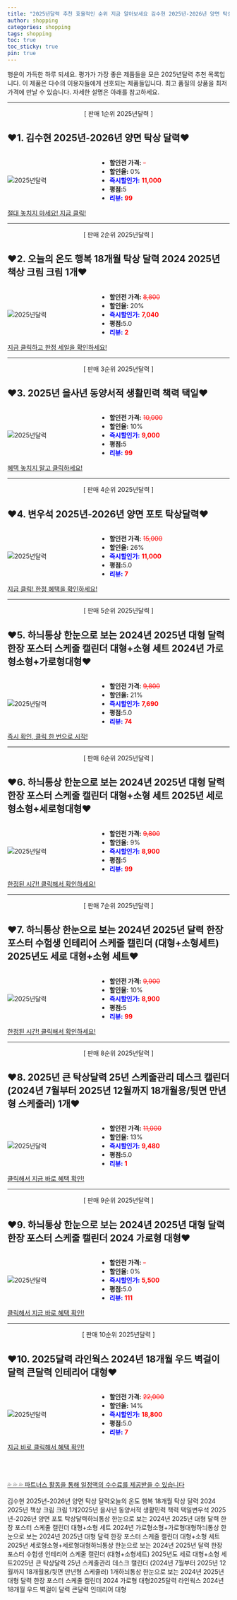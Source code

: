 ```yaml
---
title: "2025년달력 추천 효율적인 순위 지금 알아보세요 김수현 2025년-2026년 양면 탁상 달력"
author: shopping
categories: shopping
tags: shopping
toc: true
toc_sticky: true
pin: true
---
```

행운이 가득한 하루 되세요. 평가가 가장 좋은 제품들을 모은 2025년달력 추천 목록입니다. 이 제품은 다수의 이용자들에게 선호되는 제품들입니다. 최고 품질의 상품을 최저 가격에 만날 수 있습니다. 자세한 설명은 아래를 참고하세요.

---
<p class="toplist" style="margin: 0 auto; display: block; width: fit-content;">[ 판매 1순위 2025년달력 ]</p>

<h2><strong>❤️1. 김수현 2025년-2026년 양면 탁상 달력❤️</strong></h2>

<div style="display: flex; align-items: center;">
    <div style="flex: 0.4;">
        <img src="https://thumbnail6.coupangcdn.com/thumbnails/remote/230x230ex/image/vendor_inventory/8fcc/ecec498def41e4918d3f96a76c83239976e86ac19e87457011adc9534dec.jpg" alt="2025년달력" style="max-width: 100%;">
    </div>
    <div style="flex: 0.6; margin-left: 10px;">
        <ul>
            <li><strong>할인전 가격:</strong> <del style="color: red;">-</del></li>
            <li><strong>할인율:</strong> 0%</li>
            <li><span style='color:blue'><strong>즉시할인가:</strong></span> <span style='color:red'><strong>11,000</strong></span></li>
            <li><strong>평점:</strong>5</li>
            <li><span style='color:blue'><strong>리뷰:</strong></span> <span style='color:red'><strong>99</strong></span></li>
        </ul>
    </div>
</div>
<div class="center">
    <a href="https://selin100587001.github.io?lptag=AF9450613&subid=githubio&pageKey=8250099500&traceid=V0-153&itemId=23750063461&vendorItemId=90774590992" class="myButton">
        절대 놓치지 마세요! 지금 클릭!
    </a>
</div>


---
<p class="toplist" style="margin: 0 auto; display: block; width: fit-content;">[ 판매 2순위 2025년달력 ]</p>

<h2><strong>❤️2. 오늘의 온도 행복 18개월 탁상 달력 2024 2025년 책상 크림 크림 1개❤️</strong></h2>

<div style="display: flex; align-items: center;">
    <div style="flex: 0.4;">
        <img src="https://thumbnail7.coupangcdn.com/thumbnails/remote/230x230ex/image/vendor_inventory/729e/0086133328eeb284e19656d446c5fc92c27f48c9b6ea32667d11a25594fa.jpg" alt="2025년달력" style="max-width: 100%;">
    </div>
    <div style="flex: 0.6; margin-left: 10px;">
        <ul>
            <li><strong>할인전 가격:</strong> <del style="color: red;">8,800</del></li>
            <li><strong>할인율:</strong> 20%</li>
            <li><span style='color:blue'><strong>즉시할인가:</strong></span> <span style='color:red'><strong>7,040</strong></span></li>
            <li><strong>평점:</strong>5.0</li>
            <li><span style='color:blue'><strong>리뷰:</strong></span> <span style='color:red'><strong>2</strong></span></li>
        </ul>
    </div>
</div>
<div class="center">
    <a href="https://selin100587001.github.io?lptag=AF9450613&subid=githubio&pageKey=8115026060&traceid=V0-153&itemId=23005094774&vendorItemId=90049639094" class="myButton">
        지금 클릭하고 한정 세일을 확인하세요!
    </a>
</div>


---
<p class="toplist" style="margin: 0 auto; display: block; width: fit-content;">[ 판매 3순위 2025년달력 ]</p>

<h2><strong>❤️3. 2025년 을사년 동양서적 생활민력 책력 택일❤️</strong></h2>

<div style="display: flex; align-items: center;">
    <div style="flex: 0.4;">
        <img src="https://thumbnail9.coupangcdn.com/thumbnails/remote/230x230ex/image/vendor_inventory/1c77/923bb96394b6e3848f8112a7d217cb3c488b2aefe28d1e178b2c16ce75b5.jpg" alt="2025년달력" style="max-width: 100%;">
    </div>
    <div style="flex: 0.6; margin-left: 10px;">
        <ul>
            <li><strong>할인전 가격:</strong> <del style="color: red;">10,000</del></li>
            <li><strong>할인율:</strong> 10%</li>
            <li><span style='color:blue'><strong>즉시할인가:</strong></span> <span style='color:red'><strong>9,000</strong></span></li>
            <li><strong>평점:</strong>5</li>
            <li><span style='color:blue'><strong>리뷰:</strong></span> <span style='color:red'><strong>99</strong></span></li>
        </ul>
    </div>
</div>
<div class="center">
    <a href="https://selin100587001.github.io?lptag=AF9450613&subid=githubio&pageKey=8250319428&traceid=V0-153&itemId=23751027774&vendorItemId=90775529542" class="myButton">
        혜택 놓치지 말고 클릭하세요!
    </a>
</div>


---
<p class="toplist" style="margin: 0 auto; display: block; width: fit-content;">[ 판매 4순위 2025년달력 ]</p>

<h2><strong>❤️4. 변우석 2025년-2026년 양면 포토 탁상달력❤️</strong></h2>

<div style="display: flex; align-items: center;">
    <div style="flex: 0.4;">
        <img src="https://thumbnail7.coupangcdn.com/thumbnails/remote/230x230ex/image/vendor_inventory/bb63/8effec72434e4f9bc52b2e5c5089761f129ba13dd2a1f010b7abeed26674.jpg" alt="2025년달력" style="max-width: 100%;">
    </div>
    <div style="flex: 0.6; margin-left: 10px;">
        <ul>
            <li><strong>할인전 가격:</strong> <del style="color: red;">15,000</del></li>
            <li><strong>할인율:</strong> 26%</li>
            <li><span style='color:blue'><strong>즉시할인가:</strong></span> <span style='color:red'><strong>11,000</strong></span></li>
            <li><strong>평점:</strong>5.0</li>
            <li><span style='color:blue'><strong>리뷰:</strong></span> <span style='color:red'><strong>7</strong></span></li>
        </ul>
    </div>
</div>
<div class="center">
    <a href="https://selin100587001.github.io?lptag=AF9450613&subid=githubio&pageKey=8210269965&traceid=V0-153&itemId=23562422997&vendorItemId=90588394468" class="myButton">
        지금 클릭! 한정 혜택을 확인하세요!
    </a>
</div>


---
<p class="toplist" style="margin: 0 auto; display: block; width: fit-content;">[ 판매 5순위 2025년달력 ]</p>

<h2><strong>❤️5. 하늬통상 한눈으로 보는 2024년 2025년 대형 달력 한장 포스터 스케줄 캘린더 대형+소형 세트 2024년 가로형소형+가로형대형❤️</strong></h2>

<div style="display: flex; align-items: center;">
    <div style="flex: 0.4;">
        <img src="https://thumbnail6.coupangcdn.com/thumbnails/remote/230x230ex/image/vendor_inventory/ad58/9150ea0368eb6d712b7f836b81a5aa4e1128483ae5dae3432315a85c9c31.jpg" alt="2025년달력" style="max-width: 100%;">
    </div>
    <div style="flex: 0.6; margin-left: 10px;">
        <ul>
            <li><strong>할인전 가격:</strong> <del style="color: red;">9,800</del></li>
            <li><strong>할인율:</strong> 21%</li>
            <li><span style='color:blue'><strong>즉시할인가:</strong></span> <span style='color:red'><strong>7,690</strong></span></li>
            <li><strong>평점:</strong>5.0</li>
            <li><span style='color:blue'><strong>리뷰:</strong></span> <span style='color:red'><strong>74</strong></span></li>
        </ul>
    </div>
</div>
<div class="center">
    <a href="https://selin100587001.github.io?lptag=AF9450613&subid=githubio&pageKey=8251787678&traceid=V0-153&itemId=23757948713&vendorItemId=86612261208" class="myButton">
        즉시 확인, 클릭 한 번으로 시작!
    </a>
</div>


---
<p class="toplist" style="margin: 0 auto; display: block; width: fit-content;">[ 판매 6순위 2025년달력 ]</p>

<h2><strong>❤️6. 하늬통상 한눈으로 보는 2024년 2025년 대형 달력 한장 포스터 스케줄 캘린더 대형+소형 세트 2025년 세로형소형+세로형대형❤️</strong></h2>

<div style="display: flex; align-items: center;">
    <div style="flex: 0.4;">
        <img src="https://thumbnail9.coupangcdn.com/thumbnails/remote/230x230ex/image/vendor_inventory/b635/5f631b1065daceca2e05434b6df2fc9d550546e06b529a2905ca041e39a5.jpg" alt="2025년달력" style="max-width: 100%;">
    </div>
    <div style="flex: 0.6; margin-left: 10px;">
        <ul>
            <li><strong>할인전 가격:</strong> <del style="color: red;">9,800</del></li>
            <li><strong>할인율:</strong> 9%</li>
            <li><span style='color:blue'><strong>즉시할인가:</strong></span> <span style='color:red'><strong>8,900</strong></span></li>
            <li><strong>평점:</strong>5</li>
            <li><span style='color:blue'><strong>리뷰:</strong></span> <span style='color:red'><strong>99</strong></span></li>
        </ul>
    </div>
</div>
<div class="center">
    <a href="https://selin100587001.github.io?lptag=AF9450613&subid=githubio&pageKey=7472933180&traceid=V0-153&itemId=23757948765&vendorItemId=90782391277" class="myButton">
        한정된 시간! 클릭해서 확인하세요!
    </a>
</div>


---
<p class="toplist" style="margin: 0 auto; display: block; width: fit-content;">[ 판매 7순위 2025년달력 ]</p>

<h2><strong>❤️7. 하늬통상 한눈으로 보는 2024년 2025년 달력 한장 포스터 수험생 인테리어 스케줄 캘린더 (대형+소형세트) 2025년도 세로 대형+소형 세트❤️</strong></h2>

<div style="display: flex; align-items: center;">
    <div style="flex: 0.4;">
        <img src="https://thumbnail10.coupangcdn.com/thumbnails/remote/230x230ex/image/vendor_inventory/a04b/980709b27de868798b496b513f0fa0e67074d20e470a2833d0b9e374dd8f.jpg" alt="2025년달력" style="max-width: 100%;">
    </div>
    <div style="flex: 0.6; margin-left: 10px;">
        <ul>
            <li><strong>할인전 가격:</strong> <del style="color: red;">9,900</del></li>
            <li><strong>할인율:</strong> 10%</li>
            <li><span style='color:blue'><strong>즉시할인가:</strong></span> <span style='color:red'><strong>8,900</strong></span></li>
            <li><strong>평점:</strong>5</li>
            <li><span style='color:blue'><strong>리뷰:</strong></span> <span style='color:red'><strong>99</strong></span></li>
        </ul>
    </div>
</div>
<div class="center">
    <a href="https://selin100587001.github.io?lptag=AF9450613&subid=githubio&pageKey=7612694196&traceid=V0-153&itemId=23758309282&vendorItemId=90782748447" class="myButton">
        한정된 시간! 클릭해서 확인하세요!
    </a>
</div>


---
<p class="toplist" style="margin: 0 auto; display: block; width: fit-content;">[ 판매 8순위 2025년달력 ]</p>

<h2><strong>❤️8. 2025년 큰 탁상달력 25년 스케줄관리 데스크 캘린더 (2024년 7월부터 2025년 12월까지 18개월용/뒷면 만년형 스케줄러) 1개❤️</strong></h2>

<div style="display: flex; align-items: center;">
    <div style="flex: 0.4;">
        <img src="https://thumbnail9.coupangcdn.com/thumbnails/remote/230x230ex/image/vendor_inventory/d241/188df31492fc64eaaf11c850408c0e169c9c3f038e1a6240c15f742b75fa.jpg" alt="2025년달력" style="max-width: 100%;">
    </div>
    <div style="flex: 0.6; margin-left: 10px;">
        <ul>
            <li><strong>할인전 가격:</strong> <del style="color: red;">11,000</del></li>
            <li><strong>할인율:</strong> 13%</li>
            <li><span style='color:blue'><strong>즉시할인가:</strong></span> <span style='color:red'><strong>9,480</strong></span></li>
            <li><strong>평점:</strong>5.0</li>
            <li><span style='color:blue'><strong>리뷰:</strong></span> <span style='color:red'><strong>1</strong></span></li>
        </ul>
    </div>
</div>
<div class="center">
    <a href="https://selin100587001.github.io?lptag=AF9450613&subid=githubio&pageKey=8148875055&traceid=V0-153&itemId=23181154757&vendorItemId=90213851646" class="myButton">
        클릭해서 지금 바로 혜택 확인!
    </a>
</div>


---
<p class="toplist" style="margin: 0 auto; display: block; width: fit-content;">[ 판매 9순위 2025년달력 ]</p>

<h2><strong>❤️9. 하늬통상 한눈으로 보는 2024년 2025년 대형 달력 한장 포스터 스케줄 캘린더 2024 가로형 대형❤️</strong></h2>

<div style="display: flex; align-items: center;">
    <div style="flex: 0.4;">
        <img src="https://thumbnail8.coupangcdn.com/thumbnails/remote/230x230ex/image/vendor_inventory/e279/2e8bbdb6814dd58e086dd176fb022befe0f59ac0da01eb53f67c9c570dee.jpg" alt="2025년달력" style="max-width: 100%;">
    </div>
    <div style="flex: 0.6; margin-left: 10px;">
        <ul>
            <li><strong>할인전 가격:</strong> <del style="color: red;">-</del></li>
            <li><strong>할인율:</strong> 0%</li>
            <li><span style='color:blue'><strong>즉시할인가:</strong></span> <span style='color:red'><strong>5,500</strong></span></li>
            <li><strong>평점:</strong>5.0</li>
            <li><span style='color:blue'><strong>리뷰:</strong></span> <span style='color:red'><strong>111</strong></span></li>
        </ul>
    </div>
</div>
<div class="center">
    <a href="https://selin100587001.github.io?lptag=AF9450613&subid=githubio&pageKey=8253790884&traceid=V0-153&itemId=23766211896&vendorItemId=83465552729" class="myButton">
        클릭해서 지금 바로 혜택 확인!
    </a>
</div>


---
<p class="toplist" style="margin: 0 auto; display: block; width: fit-content;">[ 판매 10순위 2025년달력 ]</p>

<h2><strong>❤️10. 2025달력 라인웍스 2024년 18개월 우드 벽걸이 달력 큰달력 인테리어 대형❤️</strong></h2>

<div style="display: flex; align-items: center;">
    <div style="flex: 0.4;">
        <img src="https://thumbnail9.coupangcdn.com/thumbnails/remote/230x230ex/image/vendor_inventory/2100/550f5700392bb3a9cc8993a63f37a0d8acdfe13f8ee212dc17142c56226a.jpg" alt="2025년달력" style="max-width: 100%;">
    </div>
    <div style="flex: 0.6; margin-left: 10px;">
        <ul>
            <li><strong>할인전 가격:</strong> <del style="color: red;">22,000</del></li>
            <li><strong>할인율:</strong> 14%</li>
            <li><span style='color:blue'><strong>즉시할인가:</strong></span> <span style='color:red'><strong>18,800</strong></span></li>
            <li><strong>평점:</strong>5.0</li>
            <li><span style='color:blue'><strong>리뷰:</strong></span> <span style='color:red'><strong>7</strong></span></li>
        </ul>
    </div>
</div>
<div class="center">
    <a href="https://selin100587001.github.io?lptag=AF9450613&subid=githubio&pageKey=7657393438&traceid=V0-153&itemId=20391182761&vendorItemId=83211450981" class="myButton">
        지금 바로 클릭해서 혜택 확인!
    </a>
</div>

<br><br><br>[💦 💦 💦 파트너스 활동을 통해 일정액의 수수료를 제공받을 수 있습니다](https://link.coupang.com/a/bcpT2c)<br><br>김수현 2025년-2026년 양면 탁상 달력오늘의 온도 행복 18개월 탁상 달력 2024 2025년 책상 크림 크림 1개2025년 을사년 동양서적 생활민력 책력 택일변우석 2025년-2026년 양면 포토 탁상달력하늬통상 한눈으로 보는 2024년 2025년 대형 달력 한장 포스터 스케줄 캘린더 대형+소형 세트 2024년 가로형소형+가로형대형하늬통상 한눈으로 보는 2024년 2025년 대형 달력 한장 포스터 스케줄 캘린더 대형+소형 세트 2025년 세로형소형+세로형대형하늬통상 한눈으로 보는 2024년 2025년 달력 한장 포스터 수험생 인테리어 스케줄 캘린더 (대형+소형세트) 2025년도 세로 대형+소형 세트2025년 큰 탁상달력 25년 스케줄관리 데스크 캘린더 (2024년 7월부터 2025년 12월까지 18개월용/뒷면 만년형 스케줄러) 1개하늬통상 한눈으로 보는 2024년 2025년 대형 달력 한장 포스터 스케줄 캘린더 2024 가로형 대형2025달력 라인웍스 2024년 18개월 우드 벽걸이 달력 큰달력 인테리어 대형